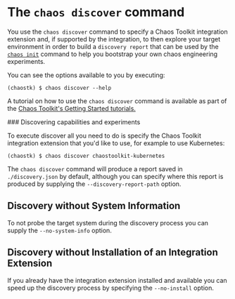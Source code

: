 # The `chaos discover` command

You use the `chaos discover` command to specify a Chaos Toolkit integration extension and,
if supported by the integration, to then explore your target environment in order 
to build a `discovery report` that can be used by the [`chaos init`](init.md) command to help 
you bootstrap your own chaos engineering experiments.

You can see the options available to you by executing:

```
(chaostk) $ chaos discover --help
```

<div style="margin: 0 auto; text-align: center;"><script src="https://asciinema.org/a/ibkerDuO6HbxjrBT5QyOpqQ8g.js" id="asciicast-ibkerDuO6HbxjrBT5QyOpqQ8g" async></script></div>

A tutorial on how to use the `chaos discover` command is available as part of the 
[Chaos Toolkit's Getting Started tutorials.](https://www.katacoda.com/chaostoolkit/courses/01-chaostoolkit-getting-started)

### Discovering capabilities and experiments 

To execute discover all you need to do is specify the Chaos Toolkit integration 
extension that you'd like to use, for example to use Kubernetes:

```
(chaostk) $ chaos discover chaostoolkit-kubernetes
```

<div style="margin: 0 auto; text-align: center;"><script src="https://asciinema.org/a/fhUEl9Pd9kU9sI4Dc9yPO47JY.js" id="asciicast-fhUEl9Pd9kU9sI4Dc9yPO47JY" async></script></div>

The `chaos discover` command will produce a report saved in `./discovery.json` by default, 
although you can specify where this report is produced by supplying the 
`--discovery-report-path` option.

## Discovery without System Information

To not probe the target system during the discovery process you can supply the 
`--no-system-info` option.

## Discovery without Installation of an Integration Extension

If you already have the integration extension installed and available you can 
speed up the discovery process by specifying the `--no-install` option.
